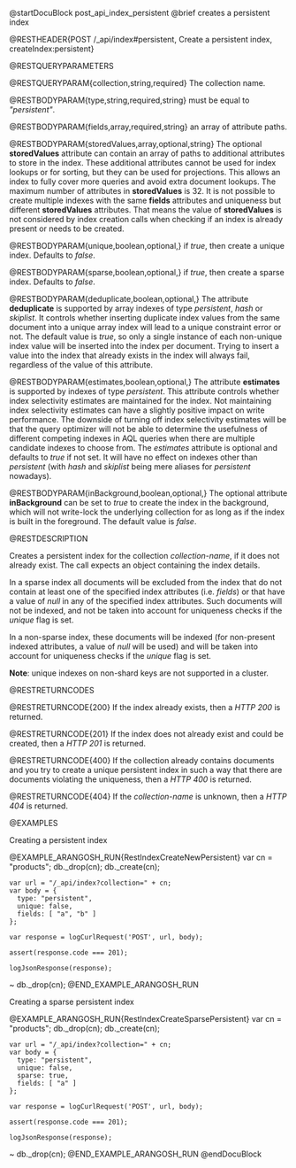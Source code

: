 
@startDocuBlock post_api_index_persistent
@brief creates a persistent index

@RESTHEADER{POST /_api/index#persistent, Create a persistent index, createIndex:persistent}

@RESTQUERYPARAMETERS

@RESTQUERYPARAM{collection,string,required}
The collection name.

@RESTBODYPARAM{type,string,required,string}
must be equal to *"persistent"*.

@RESTBODYPARAM{fields,array,required,string}
an array of attribute paths.

@RESTBODYPARAM{storedValues,array,optional,string}
The optional **storedValues** attribute can contain an array of paths to additional 
attributes to store in the index. These additional attributes cannot be used for
index lookups or for sorting, but they can be used for projections. This allows an
index to fully cover more queries and avoid extra document lookups.
The maximum number of attributes in **storedValues** is 32.
It is not possible to create multiple indexes with the same **fields** attributes
and uniqueness but different **storedValues** attributes. That means the value of 
**storedValues** is not considered by index creation calls when checking if an 
index is already present or needs to be created.

@RESTBODYPARAM{unique,boolean,optional,}
if *true*, then create a unique index. Defaults to *false*.

@RESTBODYPARAM{sparse,boolean,optional,}
if *true*, then create a sparse index. Defaults to *false*.

@RESTBODYPARAM{deduplicate,boolean,optional,}
The attribute **deduplicate** is supported by array indexes of type *persistent*,
*hash* or *skiplist*. It controls whether inserting duplicate index values
from the same document into a unique array index will lead to a unique constraint
error or not. The default value is *true*, so only a single instance of each
non-unique index value will be inserted into the index per document. Trying to
insert a value into the index that already exists in the index will always fail,
regardless of the value of this attribute.

@RESTBODYPARAM{estimates,boolean,optional,}
The attribute **estimates** is supported by indexes of type *persistent*. This
attribute controls whether index selectivity estimates are maintained for the
index. Not maintaining index selectivity estimates can have a slightly positive
impact on write performance.
The downside of turning off index selectivity estimates will be that
the query optimizer will not be able to determine the usefulness of different
competing indexes in AQL queries when there are multiple candidate indexes to
choose from.
The *estimates* attribute is optional and defaults to *true* if not set. It will
have no effect on indexes other than *persistent* (with *hash* and *skiplist*
being mere aliases for *persistent* nowadays).

@RESTBODYPARAM{inBackground,boolean,optional,}
The optional attribute **inBackground** can be set to *true* to create the index
in the background, which will not write-lock the underlying collection for
as long as if the index is built in the foreground. The default value is *false*.

@RESTDESCRIPTION

Creates a persistent index for the collection *collection-name*, if
it does not already exist. The call expects an object containing the index
details.

In a sparse index all documents will be excluded from the index that do not
contain at least one of the specified index attributes (i.e. *fields*) or that
have a value of *null* in any of the specified index attributes. Such documents
will not be indexed, and not be taken into account for uniqueness checks if
the *unique* flag is set.

In a non-sparse index, these documents will be indexed (for non-present
indexed attributes, a value of *null* will be used) and will be taken into
account for uniqueness checks if the *unique* flag is set.

**Note**: unique indexes on non-shard keys are not supported in a cluster.

@RESTRETURNCODES

@RESTRETURNCODE{200}
If the index already exists, then a *HTTP 200* is
returned.

@RESTRETURNCODE{201}
If the index does not already exist and could be created, then a *HTTP 201*
is returned.

@RESTRETURNCODE{400}
If the collection already contains documents and you try to create a unique
persistent index in such a way that there are documents violating the
uniqueness, then a *HTTP 400* is returned.

@RESTRETURNCODE{404}
If the *collection-name* is unknown, then a *HTTP 404* is returned.

@EXAMPLES

Creating a persistent index

@EXAMPLE_ARANGOSH_RUN{RestIndexCreateNewPersistent}
    var cn = "products";
    db._drop(cn);
    db._create(cn);

    var url = "/_api/index?collection=" + cn;
    var body = {
      type: "persistent",
      unique: false,
      fields: [ "a", "b" ]
    };

    var response = logCurlRequest('POST', url, body);

    assert(response.code === 201);

    logJsonResponse(response);
  ~ db._drop(cn);
@END_EXAMPLE_ARANGOSH_RUN

Creating a sparse persistent index

@EXAMPLE_ARANGOSH_RUN{RestIndexCreateSparsePersistent}
    var cn = "products";
    db._drop(cn);
    db._create(cn);

    var url = "/_api/index?collection=" + cn;
    var body = {
      type: "persistent",
      unique: false,
      sparse: true,
      fields: [ "a" ]
    };

    var response = logCurlRequest('POST', url, body);

    assert(response.code === 201);

    logJsonResponse(response);
  ~ db._drop(cn);
@END_EXAMPLE_ARANGOSH_RUN
@endDocuBlock
